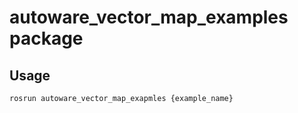 # autoware_vector_map_examples package

## Usage

`rosrun autoware_vector_map_exapmles {example_name}`
